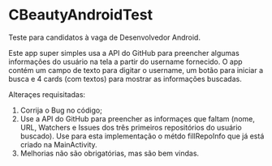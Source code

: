 # CBeautyAndroidTest
Teste para candidatos à vaga de Desenvolvedor Android.

Este app super simples usa a API do GitHub para preencher algumas informações do usuário na tela a partir do username fornecido.
O app contém um campo de texto para digitar o username, um botão para iniciar a busca e 4 cards (com textos) para mostrar as informações buscadas.

Alteraçes requisitadas:

1. Corrija o Bug no código;
2. Use a API do GitHub para preencher as informaçes que faltam (nome, URL, Watchers e Issues dos três primeiros repositórios do usuário buscado). Use para esta implementação o métdo fillRepoInfo que já está criado na MainActivity.
3. Melhorias não são obrigatórias, mas são bem vindas.
